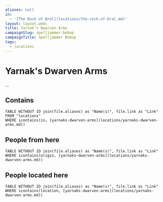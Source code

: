 ```yaml
---
aliases: null
in:
  - '[The Rock of Bral](locations/the-rock-of-bral.md)'
layout: layout.webc
title: Yarnak's Dwarven Arms
campaignSlug: spelljammer-bebop
campaignTitle: Spelljammer Bebop
tags:
  - locations
---
```

# Yarnak's Dwarven Arms

...

## Contains
```dataview
TABLE WITHOUT ID join(file.aliases) as "Name(s)", file.link as "Link"
FROM "locations"
WHERE icontains(in, [yarnaks-dwarven-arms](locations/yarnaks-dwarven-arms.md))
```

## People from here

```dataview
TABLE WITHOUT ID join(file.aliases) as "Name(s)", file.link as "Link"
WHERE icontains(origin, [yarnaks-dwarven-arms](locations/yarnaks-dwarven-arms.md))
```

## People located here

```dataview
TABLE WITHOUT ID join(file.aliases) as "Name(s)", file.link as "Link"
WHERE icontains(location, [yarnaks-dwarven-arms](locations/yarnaks-dwarven-arms.md))
```
